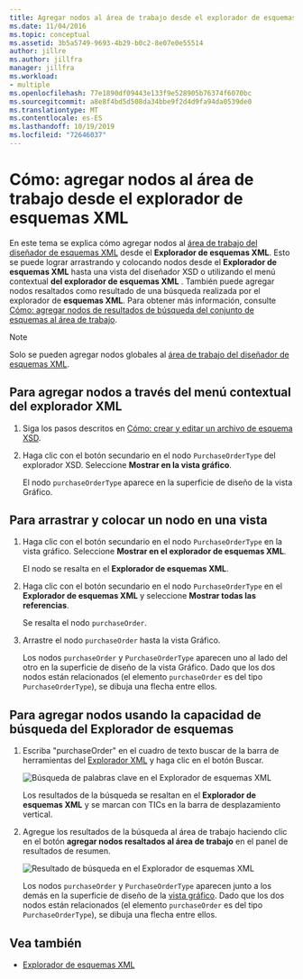 ```yaml
---
title: Agregar nodos al área de trabajo desde el explorador de esquemas XML
ms.date: 11/04/2016
ms.topic: conceptual
ms.assetid: 3b5a5749-9693-4b29-b0c2-8e07e0e55514
author: jillre
ms.author: jillfra
manager: jillfra
ms.workload:
- multiple
ms.openlocfilehash: 77e1890df09443e133f9e528905b76374f6070bc
ms.sourcegitcommit: a8e8f4bd5d508da34bbe9f2d4d9fa94da0539de0
ms.translationtype: MT
ms.contentlocale: es-ES
ms.lasthandoff: 10/19/2019
ms.locfileid: "72646037"
---
```

# <a name="how-to-add-nodes-to-the-workspace-from-the-xml-schema-explorer"></a>Cómo: agregar nodos al área de trabajo desde el explorador de esquemas XML

En este tema se explica cómo agregar nodos al [área de trabajo del diseñador de esquemas XML](../xml-tools/xml-schema-designer-workspace.md) desde el **Explorador de esquemas XML**. Esto se puede lograr arrastrando y colocando nodos desde el **Explorador de esquemas XML** hasta una vista del diseñador XSD o utilizando el menú contextual **del explorador de esquemas XML** . También puede agregar nodos resaltados como resultado de una búsqueda realizada por el explorador de **esquemas XML**. Para obtener más información, consulte [Cómo: agregar nodos de resultados de búsqueda del conjunto de esquemas al área de trabajo](../xml-tools/how-to-add-schema-set-search-result-nodes-to-the-workspace.md).

> [!NOTE]
> Solo se pueden agregar nodos globales al [área de trabajo del diseñador de esquemas XML](../xml-tools/xml-schema-designer-workspace.md).

## <a name="to-add-nodes-through-the-xml-explorer-context-menu"></a>Para agregar nodos a través del menú contextual del explorador XML

1. Siga los pasos descritos en [Cómo: crear y editar un archivo de esquema XSD](../xml-tools/how-to-create-and-edit-an-xsd-schema-file.md).

2. Haga clic con el botón secundario en el nodo `PurchaseOrderType` del explorador XSD. Seleccione **Mostrar en la vista gráfico**.

     El nodo `purchaseOrderType` aparece en la superficie de diseño de la vista Gráfico.

## <a name="to-drag-and-drop-a-node-on-to-a-view"></a>Para arrastrar y colocar un nodo en una vista

1. Haga clic con el botón secundario en el nodo `PurchaseOrderType` en la vista gráfico. Seleccione **Mostrar en el explorador de esquemas XML**.

     El nodo se resalta en el **Explorador de esquemas XML**.

2. Haga clic con el botón secundario en el nodo `PurchaseOrderType` en el **Explorador de esquemas XML** y seleccione **Mostrar todas las referencias**.

     Se resalta el nodo `purchaseOrder`.

3. Arrastre el nodo `purchaseOrder` hasta la vista Gráfico.

     Los nodos `purchaseOrder` y `PurchaseOrderType` aparecen uno al lado del otro en la superficie de diseño de la vista Gráfico. Dado que los dos nodos están relacionados (el elemento `purchaseOrder` es del tipo `PurchaseOrderType`), se dibuja una flecha entre ellos.

## <a name="to-add-nodes-using-the-schema-explorer-search-capability"></a>Para agregar nodos usando la capacidad de búsqueda del Explorador de esquemas

1. Escriba "purchaseOrder" en el cuadro de texto buscar de la barra de herramientas del [Explorador XML](../xml-tools/xml-schema-explorer.md) y haga clic en el botón Buscar.

     ![Búsqueda de palabras clave en el Explorador de esquemas XML](../xml-tools/media/schemaexplorersearch.gif)

     Los resultados de la búsqueda se resaltan en el **Explorador de esquemas XML** y se marcan con TICs en la barra de desplazamiento vertical.

2. Agregue los resultados de la búsqueda al área de trabajo haciendo clic en el botón **agregar nodos resaltados al área de trabajo** en el panel de resultados de resumen.

     ![Resultado de búsqueda en el Explorador de esquemas XML](../xml-tools/media/schemaexplorersearchresult.gif)

     Los nodos `purchaseOrder` y `PurchaseOrderType` aparecen junto a los demás en la superficie de diseño de la [vista gráfico](../xml-tools/graph-view.md). Dado que los dos nodos están relacionados (el elemento `purchaseOrder` es del tipo `PurchaseOrderType`), se dibuja una flecha entre ellos.

## <a name="see-also"></a>Vea también

- [Explorador de esquemas XML](../xml-tools/xml-schema-explorer.md)